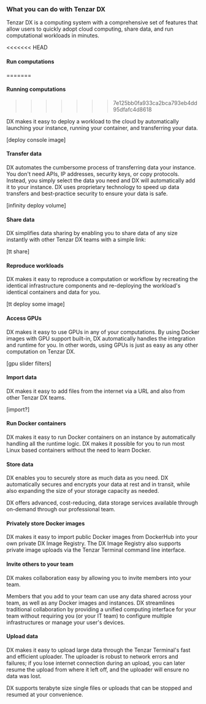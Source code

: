 
### What you can do with Tenzar DX

Tenzar DX is a computing system with a comprehensive set of features that allow users to quickly adopt cloud computing, share data, and run computational workloads in minutes.


<<<<<<< HEAD
#### Run computations
=======
#### Running computations
>>>>>>> 7e125bb0fa933ca2bca793eb4dd95dfafc4d8618

DX makes it easy to deploy a workload to the cloud by automatically launching your instance, running your container, and transferring your data.

[deploy console image]

#### Transfer data  

DX automates the cumbersome process of transferring data your instance. You don't need APIs, IP addresses, security keys, or copy protocols. Instead, you simply select the data you need and DX will automatically add it to your instance. DX uses proprietary technology to speed up data transfers and best-practice security to ensure your data is safe.

[infinity deploy volume]


#### Share data

DX simplifies data sharing by enabling you to share data of any size instantly with other Tenzar DX teams with a simple link:

[tt share]


#### Reproduce workloads

DX makes it easy to reproduce a computation or workflow by recreating the identical infrastructure components and re-deploying the workload's identical containers and data for you.

[tt deploy some image]


#### Access GPUs

DX makes it easy to use GPUs in any of your computations. By using Docker images with GPU support built-in, DX automatically handles the integration and runtime for you. In other words, using GPUs is just as easy as any other computation on Tenzar DX.

[gpu slider filters]


#### Import data

DX makes it easy to add files from the internet via a URL and also from other Tenzar DX teams.

[import?]

#### Run Docker containers

DX makes it easy to run Docker containers on an instance by automatically handling all the runtime logic. DX makes it possible for you to run most Linux based containers without the need to learn Docker.


#### Store data

DX enables you to securely store as much data as you need. DX automatically secures and encrypts your data at rest and in transit, while also expanding the size of your storage capacity as needed.

DX offers advanced, cost-reducing, data storage services available through on-demand through our professional team.

#### Privately store Docker images

DX makes it easy to import public Docker images from DockerHub into your own private DX Image Registry. The DX Image Registry also supports private image uploads via the Tenzar Terminal command line interface.

#### Invite others to your team

DX makes collaboration easy by allowing you to invite members into your team.

Members that you add to your team can use any data shared across your team, as well as any Docker images and instances. DX streamlines traditional collaboration by providing a unified computing interface for your team without requiring you (or your IT team) to configure multiple infrastructures or manage your user's devices.

#### Upload data

DX makes it easy to upload large data through the Tenzar Terminal's fast and efficient uploader. The uploader is robust to network errors and failures; if you lose internet connection during an upload, you can later resume the upload from where it left off, and the uploader will ensure no data was lost.

DX supports terabyte size single files or uploads that can be stopped and resumed at your convenience.
